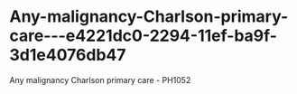 # Any-malignancy-Charlson-primary-care---e4221dc0-2294-11ef-ba9f-3d1e4076db47
Any malignancy Charlson primary care - PH1052
